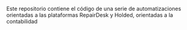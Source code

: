 Este repositorio contiene el código de una serie de automatizaciones orientadas a las plataformas RepairDesk y Holded, orientadas a la contabilidad
